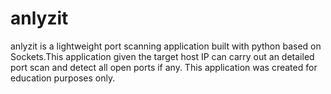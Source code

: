 # anlyzit
anlyzit is a lightweight port scanning application built with python based on Sockets.This application given the target host IP can carry out an detailed port scan and detect all open ports if any. 
This application was created for education purposes only.

